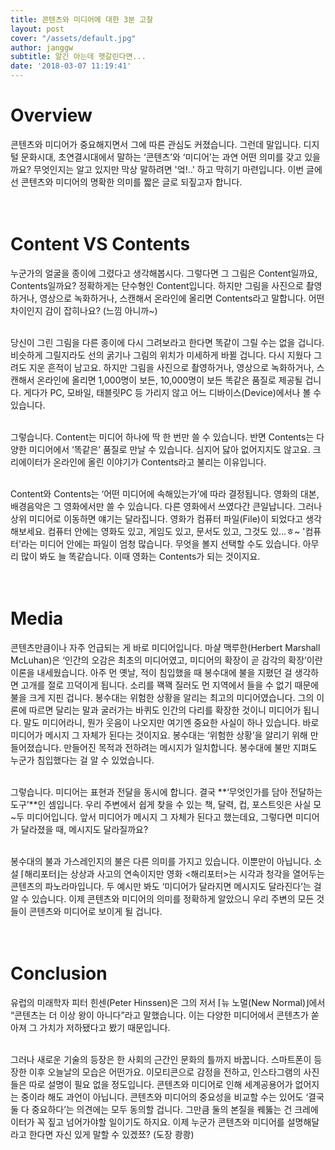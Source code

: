 ```yaml
---
title: 콘텐츠와 미디어에 대한 3분 고찰
layout: post
cover: "/assets/default.jpg"
author: janggw
subtitle: 알긴 아는데 헷갈린다면...
date: '2018-03-07 11:19:41'
---
```


# Overview
콘텐츠와 미디어가 중요해지면서 그에 따른 관심도 커졌습니다. 그런데 말입니다. 디지털 문화시대, 초연결시대에서 말하는 ‘콘텐츠’와 ‘미디어’는 과연 어떤 의미를 갖고 있을까요? 무엇인지는 알고 있지만 막상 말하려면 '엌!..' 하고 막히기 마련입니다. 이번 글에선 콘텐츠와 미디어의 명확한 의미를 짧은 글로 되짚고자 합니다. <br><br><br>  
 


# Content VS Contents
누군가의 얼굴을 종이에 그렸다고 생각해봅시다. 그렇다면 그 그림은 Content일까요, Contents일까요? 정확하게는 단수형인 Content입니다. 하지만 그림을 사진으로 촬영하거나, 영상으로 녹화하거나, 스캔해서 온라인에 올리면 Contents라고 말합니다. 어떤 차이인지 감이 잡히나요? (느낌 아니까~) <br><br>

당신이 그린 그림을 다른 종이에 다시 그려보라고 한다면 똑같이 그릴 수는 없을 겁니다. 비슷하게 그릴지라도 선의 굵기나 그림의 위치가 미세하게 바뀔 겁니다. 다시 지웠다 그려도 지운 흔적이 남고요. 하지만 그림을 사진으로 촬영하거나, 영상으로 녹화하거나, 스캔해서 온라인에 올리면 1,000명이 보든, 10,000명이 보든 똑같은 품질로 제공될 겁니다. 게다가 PC, 모바일, 태블릿PC 등 가리지 않고 어느 디바이스(Device)에서나 볼 수 있습니다. <br><br>

그렇습니다. Content는 미디어 하나에 딱 한 번만 쓸 수 있습니다. 반면 Contents는 다양한 미디어에서 ‘똑같은’ 품질로 만날 수 있습니다. 심지어 닳아 없어지지도 않고요. 크리에이터가 온라인에 올린 이야기가 Contents라고 불리는 이유입니다. <br><br>

Content와 Contents는 ‘어떤 미디어에 속해있는가’에 따라 결정됩니다. 영화의 대본, 배경음악은 그 영화에서만 쓸 수 있습니다. 다른 영화에서 쓰였다간 큰일납니다. 그러나 상위 미디어로 이동하면 얘기는 달라집니다. 영화가 컴퓨터 파일(File)이 되었다고 생각해보세요. 컴퓨터 안에는 영화도 있고, 게임도 있고, 문서도 있고, 그것도 있...ㅎ~ '컴퓨터'라는 미디어 안에는 파일이 엄청 많습니다. 무엇을 볼지 선택할 수도 있습니다. 아무리 많이 봐도 늘 똑같습니다. 이때 영화는 Contents가 되는 것이지요. <br><br><br>



# Media
콘텐츠만큼이나 자주 언급되는 게 바로 미디어입니다. 마샬 맥루한(Herbert Marshall McLuhan)은 ‘인간의 오감은 최초의 미디어였고, 미디어의 확장이 곧 감각의 확장’이란 이론을 내세웠습니다. 아주 먼 옛날, 적이 침입했을 때 봉수대에 불을 지폈던 걸 생각하면 고개를 절로 끄덕이게 됩니다. 소리를 꽥꽥 질러도 먼 지역에서 들을 수 없기 때문에 불을 크게 지핀 겁니다. 봉수대는 위험한 상황을 알리는 최고의 미디어였습니다. 그의 이론에 따르면 달리는 말과 굴러가는 바퀴도 인간의 다리를 확장한 것이니 미디어가 됩니다. 말도 미디어라니, 뭔가 웃음이 나오지만 여기엔 중요한 사실이 하나 있습니다. 바로 미디어가 메시지 그 자체가 된다는 것이지요. 봉수대는 ‘위험한 상황’을 알리기 위해 만들어졌습니다. 만들어진 목적과 전하려는 메시지가 일치합니다. 봉수대에 불만 지펴도 누군가 침입했다는 걸 알 수 있었습니다.  <br><br>

그렇습니다. 미디어는 표현과 전달을 동시에 합니다. 결국 **‘무엇인가를 담아 전달하는 도구’**인 셈입니다. 우리 주변에서 쉽게 찾을 수 있는 책, 달력, 컵, 포스트잇은 사실 모~두 미디어입니다. 앞서 미디어가 메시지 그 자체가 된다고 했는데요, 그렇다면 미디어가 달라졌을 때, 메시지도 달라질까요? <br><br>

봉수대의 불과 가스레인지의 불은 다른 의미를 가지고 있습니다. 이뿐만이 아닙니다. 소설 ⌈해리포터⌋는 상상과 사고의 연속이지만 영화 <해리포터>는 시각과 청각을 열어두는 콘텐츠의 파노라마입니다. 두 예시만 봐도 ‘미디어가 달라지면 메시지도 달라진다’는 걸 알 수 있습니다. 이제 콘텐츠와 미디어의 의미를 정확하게 알았으니 우리 주변의 모든 것들이 콘텐츠와 미디어로 보이게 될 겁니다. <br><br><br>



# Conclusion
유럽의 미래학자 피터 힌센(Peter Hinssen)은 그의 저서 ⌈뉴 노멀(New Normal)⌋에서 “콘텐츠는 더 이상 왕이 아니다”라고 말했습니다. 이는 다양한 미디어에서 콘텐츠가 쏟아져 그 가치가 저하됐다고 봤기 때문입니다.  <br><br>

그러나 새로운 기술의 등장은 한 사회의 근간인 문화의 틀까지 바꿉니다. 스마트폰이 등장한 이후 오늘날의 모습은 어떤가요. 이모티콘으로 감정을 전하고, 인스타그램의 사진들은 따로 설명이 필요 없을 정도입니다. 콘텐츠와 미디어로 인해 세계공용어가 없어지는 중이라 해도 과언이 아닙니다. 콘텐츠와 미디어의 중요성을 비교할 수는 있어도 ‘결국 둘 다 중요하다’는 의견에는 모두 동의할 겁니다. 그만큼 둘의 본질을 꿰뚫는 건 크레에이터가 꼭 짚고 넘어가야할 일이기도 하지요. 이제 누군가 콘텐츠와 미디어를 설명해달라고 한다면 자신 있게 말할 수 있겠쬬? (도장 쾅쾅) <br><br>
